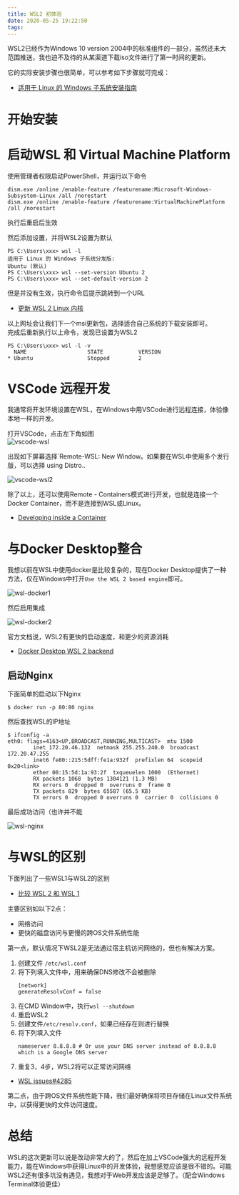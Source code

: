```yaml
---
title: WSL2 初体验
date: 2020-05-25 19:22:50
tags:
---
```

WSL2已经作为Windows 10 version 2004中的标准组件的一部分，虽然还未大范围推送，我也迫不及待的从某渠道下载iso文件进行了第一时间的更新。  

它的实际安装步骤也很简单，可以参考如下步骤就可完成：
* [适用于 Linux 的 Windows 子系统安装指南 ](https://docs.microsoft.com/zh-cn/windows/wsl/install-win10) 

# 开始安装
# 启动WSL 和 Virtual Machine Platform
使用管理者权限启动PowerShell，并运行以下命令
```
dism.exe /online /enable-feature /featurename:Microsoft-Windows-Subsystem-Linux /all /norestart
dism.exe /online /enable-feature /featurename:VirtualMachinePlatform /all /norestart
```
执行后重启后生效  

然后添加设置，并将WSL2设置为默认
```
PS C:\Users\xxx> wsl -l
适用于 Linux 的 Windows 子系统分发版:
Ubuntu (默认)
PS C:\Users\xxx> wsl --set-version Ubuntu 2
PS C:\Users\xxx> wsl --set-default-version 2
```
但是并没有生效，执行命令后提示跳转到一个URL  
* [更新 WSL 2 Linux 内核](https://docs.microsoft.com/zh-cn/windows/wsl/wsl2-kernel)  

以上网址会让我们下一个msi更新包，选择适合自己系统的下载安装即可。  
完成后重新执行以上命令，发现已设置为WSL2
```
PS C:\Users\xxx> wsl -l -v
  NAME                   STATE           VERSION
* Ubuntu                 Stopped         2
```
# VSCode 远程开发
我通常将开发环境设置在WSL，在Windows中用VSCode进行远程连接，体验像本地一样的开发。    

打开VSCode，点击左下角如图  
![vscode-wsl](https://cdn.jsdelivr.net/gh/GeeKaven/BlogAssets@master/img/vscode-wsl.png)  

出现如下屏幕选择`Remote-WSL: New Window。如果要在WSL中使用多个发行版，可以选择 using Distro..  

![vscode-wsl2](https://cdn.jsdelivr.net/gh/GeeKaven/BlogAssets@master/img/vscode-wsl2.png)  

除了以上，还可以使用Remote - Containers模式进行开发，也就是连接一个Docker Container，而不是连接到WSL或Linux。
* [Developing inside a Container](https://code.visualstudio.com/docs/remote/containers)

# 与Docker Desktop整合
我想以前在WSL中使用docker是比较复杂的，现在Docker Desktop提供了一种方法，仅在Windows中打开`Use the WSL 2 based engine`即可。  

![wsl-docker1](https://cdn.jsdelivr.net/gh/GeeKaven/BlogAssets@master/img/wsl-docker1.png)  

然后启用集成  

![wsl-docker2](https://cdn.jsdelivr.net/gh/GeeKaven/BlogAssets@master/img/wsl-docker2.png)

官方文档说，WSL2有更快的启动速度，和更少的资源消耗  

* [Docker Desktop WSL 2 backend](https://docs.docker.com/docker-for-windows/wsl/)
## 启动Nginx
下面简单的启动以下Nginx
```
$ docker run -p 80:80 nginx
```
然后查找WSL的IP地址
```
$ ifconfig -a
eth0: flags=4163<UP,BROADCAST,RUNNING,MULTICAST>  mtu 1500
        inet 172.20.46.132  netmask 255.255.240.0  broadcast 172.20.47.255
        inet6 fe80::215:5dff:fe1a:932f  prefixlen 64  scopeid 0x20<link>
        ether 00:15:5d:1a:93:2f  txqueuelen 1000  (Ethernet)
        RX packets 1068  bytes 1304121 (1.3 MB)
        RX errors 0  dropped 0  overruns 0  frame 0
        TX packets 829  bytes 65587 (65.5 KB)
        TX errors 0  dropped 0 overruns 0  carrier 0  collisions 0
```
最后成功访问（也许并不能  

![wsl-nginx](https://cdn.jsdelivr.net/gh/GeeKaven/BlogAssets@master/img/wsl-nginx.png)
# 与WSL的区别
下面列出了一些WSL1与WSL2的区别
* [比较 WSL 2 和 WSL 1](https://docs.microsoft.com/zh-cn/windows/wsl/compare-versions)  
  
主要区别如以下2点：
* 网络访问
* 更快的磁盘访问与更慢的跨OS文件系统性能  
  
第一点，默认情况下WSL2是无法通过宿主机访问网络的，但也有解决方案。
1. 创建文件 `/etc/wsl.conf`
2. 将下列填入文件中，用来确保DNS修改不会被删除
   ```
   [network]
   generateResolvConf = false
   ```
3. 在CMD Window中，执行`wsl --shutdown`
4. 重启WSL2
5. 创建文件`/etc/resolv.conf`，如果已经存在则进行替换
6. 将下列填入文件
   ```
   nameserver 8.8.8.8 # Or use your DNS server instead of 8.8.8.8 which is a Google DNS server
   ```
7. 重复3，4步，WSL2将可以正常访问网络  
   
* [WSL issues#4285](https://github.com/microsoft/WSL/issues/4285#issuecomment-522201021)

第二点，由于跨OS文件系统性能下降，我们最好确保将项目存储在Linux文件系统中，以获得更快的文件访问速度。
# 总结  
WSL的这次更新可以说是改动非常大的了，然后在加上VSCode强大的远程开发能力，能在Windows中获得Linux中的开发体验，我想感觉应该是很不错的。可能WSL2还有很多坑没有遇见，我想对于Web开发应该是足够了。（配合Windows Terminal体验更佳）
